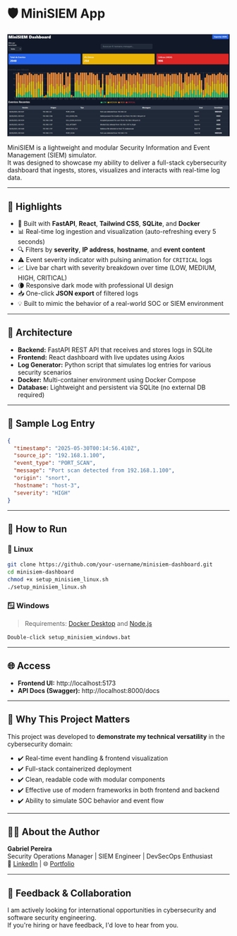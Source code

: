 # 🛡️ MiniSIEM App

<p align="center">
  <img src="assets/capa.jpg" alt="MiniSIEM Dashboard" width="600"/>
</p>

MiniSIEM is a lightweight and modular Security Information and Event Management (SIEM) simulator.  
It was designed to showcase my ability to deliver a full-stack cybersecurity dashboard that ingests, stores, visualizes and interacts with real-time log data.

---

## 🚀 Highlights

- 🧠 Built with **FastAPI**, **React**, **Tailwind CSS**, **SQLite**, and **Docker**
- 📊 Real-time log ingestion and visualization (auto-refreshing every 5 seconds)
- 🔍 Filters by **severity**, **IP address**, **hostname**, and **event content**
- ⚠️ Event severity indicator with pulsing animation for `CRITICAL` logs
- 📈 Live bar chart with severity breakdown over time (LOW, MEDIUM, HIGH, CRITICAL)
- 🌘 Responsive dark mode with professional UI design
- 📥 One-click **JSON export** of filtered logs
- 💡 Built to mimic the behavior of a real-world SOC or SIEM environment

---

## 🧱 Architecture

- **Backend:** FastAPI REST API that receives and stores logs in SQLite
- **Frontend:** React dashboard with live updates using Axios
- **Log Generator:** Python script that simulates log entries for various security scenarios
- **Docker:** Multi-container environment using Docker Compose
- **Database:** Lightweight and persistent via SQLite (no external DB required)

---

## 🧪 Sample Log Entry

```json
{
  "timestamp": "2025-05-30T00:14:56.410Z",
  "source_ip": "192.168.1.100",
  "event_type": "PORT_SCAN",
  "message": "Port scan detected from 192.168.1.100",
  "origin": "snort",
  "hostname": "host-3",
  "severity": "HIGH"
}
```

---

## 🔧 How to Run

### 🐧 Linux

```bash
git clone https://github.com/your-username/minisiem-dashboard.git
cd minisiem-dashboard
chmod +x setup_minisiem_linux.sh
./setup_minisiem_linux.sh
```

### 🪟 Windows

> Requirements: [Docker Desktop](https://www.docker.com/products/docker-desktop) and [Node.js](https://nodejs.org/)

```cmd
Double-click setup_minisiem_windows.bat
```

---

## 🌐 Access

- **Frontend UI:** http://localhost:5173
- **API Docs (Swagger):** http://localhost:8000/docs

---

## 📌 Why This Project Matters

This project was developed to **demonstrate my technical versatility** in the cybersecurity domain:

- ✔️ Real-time event handling & frontend visualization
- ✔️ Full-stack containerized deployment
- ✔️ Clean, readable code with modular components
- ✔️ Effective use of modern frameworks in both frontend and backend
- ✔️ Ability to simulate SOC behavior and event flow

---

## 👨‍💻 About the Author

**Gabriel Pereira**  
Security Operations Manager | SIEM Engineer | DevSecOps Enthusiast  
🔗 [LinkedIn](https://www.linkedin.com/in/gabisecurity) | 🌐 [Portfolio](https://gabisecurity.com)

---

## 💬 Feedback & Collaboration

I am actively looking for international opportunities in cybersecurity and software security engineering.  
If you're hiring or have feedback, I'd love to hear from you.
